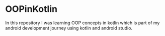 # OOPinKotlin
In this repository I was learning OOP concepts in kotlin which is part of my android development journey using kotlin and android studio.
